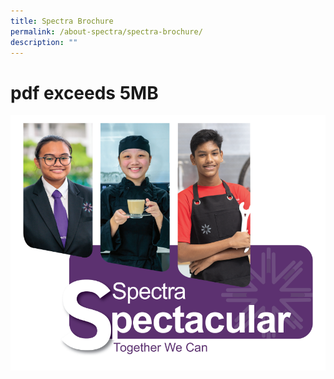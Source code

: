 ```yaml
---
title: Spectra Brochure
permalink: /about-spectra/spectra-brochure/
description: ""
---
```

# pdf exceeds 5MB

[![](/images/2023-Brochure-Cover-Page.png)](https://www.spectra.edu.sg/wp-content/uploads/2022/11/Spectra-Brochure-2022.pdf)